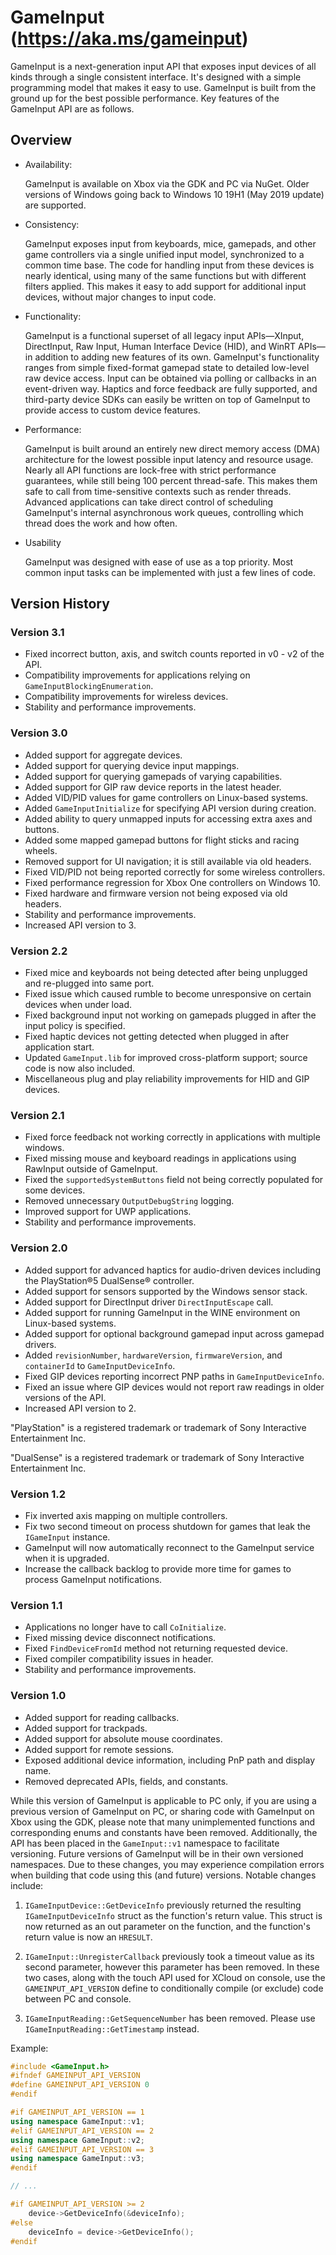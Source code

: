 # GameInput  (https://aka.ms/gameinput)

GameInput is a next-generation input API that exposes input devices of all kinds through a single consistent interface. It's designed with a simple programming model that makes it easy to use. GameInput is built from the ground up for the best possible performance. Key features of the GameInput API are as follows.

## Overview

*   Availability:

    GameInput is available on Xbox via the GDK and PC via NuGet. Older versions of Windows going back to Windows 10 19H1 (May 2019 update) are supported.

*   Consistency:

    GameInput exposes input from keyboards, mice, gamepads, and other game controllers via a single unified input model, synchronized to a common time base. The code for handling input from these devices is nearly identical, using many of the same functions but with different filters applied. This makes it easy to add support for additional input devices, without major changes to input code.

*   Functionality:

    GameInput is a functional superset of all legacy input APIs—XInput, DirectInput, Raw Input, Human Interface Device (HID), and WinRT APIs—in addition to adding new features of its own. GameInput's functionality ranges from simple fixed-format gamepad state to detailed low-level raw device access. Input can be obtained via polling or callbacks in an event-driven way. Haptics and force feedback are fully supported, and third-party device SDKs can easily be written on top of GameInput to provide access to custom device features.

*   Performance:

    GameInput is built around an entirely new direct memory access (DMA) architecture for the lowest possible input latency and resource usage. Nearly all API functions are lock-free with strict performance guarantees, while still being 100 percent thread-safe. This makes them safe to call from time-sensitive contexts such as render threads. Advanced applications can take direct control of scheduling GameInput's internal asynchronous work queues, controlling which thread does the work and how often.

*   Usability

    GameInput was designed with ease of use as a top priority. Most common input tasks can be implemented with just a few lines of code.

## Version History

### Version 3.1

*   Fixed incorrect button, axis, and switch counts reported in v0 - v2 of the API.
*   Compatibility improvements for applications relying on `GameInputBlockingEnumeration`.
*   Compatibility improvements for wireless devices.
*   Stability and performance improvements.

### Version 3.0

*   Added support for aggregate devices.
*   Added support for querying device input mappings.
*   Added support for querying gamepads of varying capabilities.
*   Added support for GIP raw device reports in the latest header.
*   Added VID/PID values for game controllers on Linux-based systems.
*   Added `GameInputInitialize` for specifying API version during creation.
*   Added ability to query unmapped inputs for accessing extra axes and buttons.
*   Added some mapped gamepad buttons for flight sticks and racing wheels.
*   Removed support for UI navigation; it is still available via old headers.
*   Fixed VID/PID not being reported correctly for some wireless controllers.
*   Fixed performance regression for Xbox One controllers on Windows 10.
*   Fixed hardware and firmware version not being exposed via old headers.
*   Stability and performance improvements.
*   Increased API version to 3.

### Version 2.2

*   Fixed mice and keyboards not being detected after being unplugged and re-plugged into same port.
*   Fixed issue which caused rumble to become unresponsive on certain devices when under load.
*   Fixed background input not working on gamepads plugged in after the input policy is specified.
*   Fixed haptic devices not getting detected when plugged in after application start.
*   Updated `GameInput.lib` for improved cross-platform support; source code is now also included.
*   Miscellaneous plug and play reliability improvements for HID and GIP devices.

### Version 2.1

*   Fixed force feedback not working correctly in applications with multiple windows.
*   Fixed missing mouse and keyboard readings in applications using RawInput outside of GameInput.
*   Fixed the `supportedSystemButtons` field not being correctly populated for some devices.
*   Removed unnecessary `OutputDebugString` logging.
*   Improved support for UWP applications.
*   Stability and performance improvements.

### Version 2.0

*   Added support for advanced haptics for audio-driven devices including the PlayStation&#174;5 DualSense&#174; controller.
*   Added support for sensors supported by the Windows sensor stack.
*   Added support for DirectInput driver `DirectInputEscape` call.
*   Added support for running GameInput in the WINE environment on Linux-based systems.
*   Added support for optional background gamepad input across gamepad drivers.
*   Added `revisionNumber`, `hardwareVersion`, `firmwareVersion`, and `containerId` to `GameInputDeviceInfo`.
*   Fixed GIP devices reporting incorrect PNP paths in `GameInputDeviceInfo`.
*   Fixed an issue where GIP devices would not report raw readings in older versions of the API.
*   Increased API version to 2.

"PlayStation" is a registered trademark or trademark of Sony Interactive Entertainment Inc.

"DualSense" is a registered trademark or trademark of Sony Interactive Entertainment Inc.

### Version 1.2

*   Fix inverted axis mapping on multiple controllers.
*   Fix two second timeout on process shutdown for games that leak the `IGameInput` instance.
*   GameInput will now automatically reconnect to the GameInput service when it is upgraded.
*   Increase the callback backlog to provide more time for games to process GameInput notifications.

### Version 1.1

*   Applications no longer have to call `CoInitialize`.
*   Fixed missing device disconnect notifications.
*   Fixed `FindDeviceFromId` method not returning requested device.
*   Fixed compiler compatibility issues in header.
*   Stability and performance improvements.

### Version 1.0

*   Added support for reading callbacks.
*   Added support for trackpads.
*   Added support for absolute mouse coordinates.
*   Added support for remote sessions.
*   Exposed additional device information, including PnP path and display name.
*   Removed deprecated APIs, fields, and constants.

While this version of GameInput is applicable to PC only, if you are using a previous version of GameInput on PC, or sharing code with GameInput on Xbox using the GDK, please note that many unimplemented functions and corresponding enums and constants have been removed. Additionally, the API has been placed in the `GameInput::v1` namespace to facilitate versioning. Future versions of GameInput will be in their own versioned namespaces. Due to these changes, you may experience compilation errors when building that code using this (and future) versions. Notable changes include:

1. `IGameInputDevice::GetDeviceInfo` previously returned the resulting `IGameInputDeviceInfo` struct as the function's return value. This struct is now returned as an out parameter on the function, and the function's return value is now an `HRESULT`.

2. `IGameInput::UnregisterCallback` previously took a timeout value as its second parameter, however this parameter has been removed. In these two cases, along with the touch API used for XCloud on console, use the `GAMEINPUT_API_VERSION` define to conditionally compile (or exclude) code between PC and console.

3. `IGameInputReading::GetSequenceNumber` has been removed. Please use `IGameInputReading::GetTimestamp` instead.

Example:

```cpp
#include <GameInput.h>
#ifndef GAMEINPUT_API_VERSION
#define GAMEINPUT_API_VERSION 0
#endif

#if GAMEINPUT_API_VERSION == 1
using namespace GameInput::v1;
#elif GAMEINPUT_API_VERSION == 2
using namespace GameInput::v2;
#elif GAMEINPUT_API_VERSION == 3
using namespace GameInput::v3;
#endif

// ...

#if GAMEINPUT_API_VERSION >= 2
    device->GetDeviceInfo(&deviceInfo);
#else
    deviceInfo = device->GetDeviceInfo();
#endif
```
